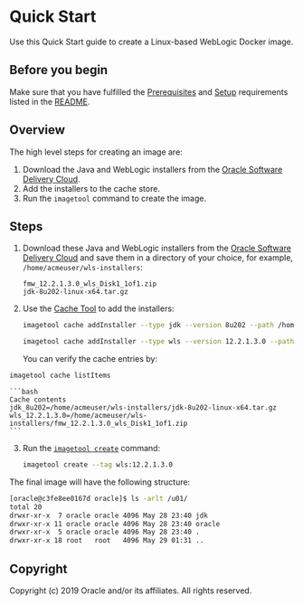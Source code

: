 # Quick Start

Use this Quick Start guide to create a Linux-based WebLogic Docker image.

## Before you begin

Make sure that you have fulfilled the [Prerequisites](../README.md#prerequisites) and [Setup](../README.md#setup) requirements listed in the [README](../README.md).

## Overview

The high level steps for creating an image are:

1. Download the Java and WebLogic installers from the [Oracle Software Delivery Cloud](https://edelivery.oracle.com).
2. Add the installers to the cache store.
3. Run the ```imagetool``` command to create the image.

## Steps

1. Download these Java and WebLogic installers from the [Oracle Software Delivery Cloud](https://edelivery.oracle.com)
and save them in a directory of your choice, for example, `/home/acmeuser/wls-installers`:

     `fmw_12.2.1.3.0_wls_Disk1_1of1.zip`\
     `jdk-8u202-linux-x64.tar.gz`


2. Use the [Cache Tool](cache.md) to add the installers:

    ```bash
    imagetool cache addInstaller --type jdk --version 8u202 --path /home/acmeuser/wls-installers/jdk-8u202-linux-x64.tar.gz
    ```

    ```bash
    imagetool cache addInstaller --type wls --version 12.2.1.3.0 --path /home/acmeuser/wls-installers/fmw_12.2.1.3.0_wls_Disk1_1of1.zip
    ```

    You can verify the cache entries by:
```bash
imagetool cache listItems
```

    ```bash
    Cache contents
    jdk_8u202=/home/acmeuser/wls-installers/jdk-8u202-linux-x64.tar.gz
    wls_12.2.1.3.0=/home/acmeuser/wls-installers/fmw_12.2.1.3.0_wls_Disk1_1of1.zip
    ```

3. Run the [`imagetool create`](create-image.md) command:

   ```bash
   imagetool create --tag wls:12.2.1.3.0
   ```

The final image will have the following structure:

```bash
[oracle@c3fe8ee0167d oracle]$ ls -arlt /u01/
total 20
drwxr-xr-x  7 oracle oracle 4096 May 28 23:40 jdk
drwxr-xr-x 11 oracle oracle 4096 May 28 23:40 oracle
drwxr-xr-x  5 oracle oracle 4096 May 28 23:40 .
drwxr-xr-x 18 root   root   4096 May 29 01:31 ..
```



## Copyright
Copyright (c) 2019 Oracle and/or its affiliates. All rights reserved.
